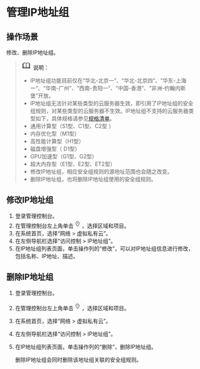 # 管理IP地址组<a name="vpc_IPAddressGroup_0005"></a>

## 操作场景<a name="section66699152161428"></a>

修改、删除IP地址组。

>![](public_sys-resources/icon-note.gif) **说明：** 
>-   IP地址组功能目前仅在“华北-北京一”、“华北-北京四”、“华东-上海一”、“华南-广州”、“西南-贵阳一”、“中国-香港”、“非洲-约翰内斯堡”开放。
>-   IP地址组无法针对某些类型的云服务器生效，即引用了IP地址组的安全组规则，对某些类型的云服务器不生效。IP地址组不支持的云服务器类型如下，具体规格请参见[规格清单](https://support.huaweicloud.com/productdesc-ecs/zh-cn_topic_0159822360.html)。
>    -   通用计算型（S1型、C1型、C2型 ）
>    -   内存优化型（M1型）
>    -   高性能计算型（H1型）
>    -   磁盘增强型（ D1型）
>    -   GPU加速型（G1型、G2型）
>    -   超大内存型（E1型、E2型、ET2型）
>-   修改IP地址组，相应安全组规则的源地址范围也会随之改变。
>-   删除IP地址组，也将删除IP地址组使用的安全组规则。

## 修改IP地址组<a name="section16419124611591"></a>

1.  登录管理控制台。
2.  在管理控制台左上角单击![](figures/icon-region.png)，选择区域和项目。
3.  在系统首页，选择“网络 \> 虚拟私有云”。
4.  在左侧导航栏选择“访问控制 \> IP地址组”。
5.  在IP地址组列表页面，单击操作列的“修改”，可以对IP地址组信息进行修改，包括名称、IP地址、描述。

## 删除IP地址组<a name="section1019171016352"></a>

1.  登录管理控制台。
2.  在管理控制台左上角单击![](figures/icon-region.png)，选择区域和项目。
3.  在系统首页，选择“网络 \> 虚拟私有云”。
4.  在左侧导航栏选择“访问控制 \> IP地址组”。
5.  在IP地址组列表页面，单击操作列的“删除”，删除IP地址组。

    删除IP地址组会同时删除该地址组关联的安全组规则。


